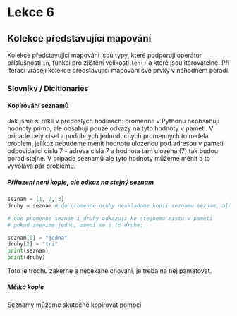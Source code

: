 # Lekce 6

## Kolekce představující mapování

Kolekce představující mapování jsou typy, které podporují operátor příslušnosti `in`, funkci pro zjištění velikosti `len()` a které jsou iterovatelné.
Při iteraci vracejí kolekce představující mapování své prvky v náhodném pořadí.

### Slovníky / Dicitionaries


#### Kopírování seznamů

Jak jsme si rekli v predeslych hodinach: promenne v Pythonu neobsahuji hodnoty primo, ale obsahuji pouze odkazy na tyto hodnoty v pameti.
V pripade cely cisel a podobnych jednoduchych promennych to nedela problem, jelikoz nebudeme menit hodnotu ulozenou pod adresou v pameti odpovidajici cislu 7 - adresa cisla 7 a hodnota tam ulozena (7) tak budou porad stejne. V pripade seznamů ale tyto hodnoty můžeme měnit a to vyvolává pár problému.

##### Přiřazení není kopie, ale odkaz na stejný seznam

```python
seznam = [1, 2, 3]
druhy = seznam # do promenne druhy neukladame kopii seznamu seznam, ale odkaz na tento seznam

# obe promenne seznam i druhy odkazuji ke stejnemu mistu v pameti
# pokud zmenime jedno, zmeni se i to druhe:

seznam[0] = "jedna"
druhy[2] = "tri"
print(seznam)
print(druhy)
```

Toto je trochu zakerne a necekane chovani, je treba na nej pamatovat.

##### Mělká kopie

Seznamy můžeme skutečně kopírovat pomocí 


